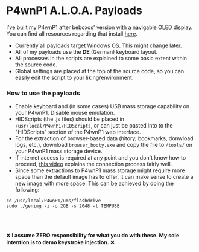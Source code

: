 # P4wnP1 A.L.O.A. Payloads

I've built my P4wnP1 after beboxos' version with a navigable OLED display. You can find all resources regarding that install [here](https://github.com/beboxos/P4wnP1_ALOA_OLED_MENU_V2).

+ Currently all payloads target Windows OS. This might change later.
+ All of my payloads use the **DE** (German) keyboard layout. 
+ All processes in the scripts are explained to some basic extent within the source code.
+ Global settings are placed at the top of the source code, so you can easily edit the script to your liking/environment.

### How to use the payloads

+ Enable keyboard and (in some cases) USB mass storage capability on your P4wnP1. Disable mouse emulation.
+ HIDScripts (the .js files) should be placed in `/usr/local/P4wnP1/HIDScripts`, or can just be pasted into to the "HIDScripts" section of the P4wnP1 web interface.
+ For the extraction of browser-based data (hitory, bookmarks, donwload logs, etc.), download `browser_booty.exe` and copy the file to `/tools/` on your P4wnP1 mass storage device.
+ If internet access is required at any point and you don't know how to proceed, [this video](https://youtu.be/QEWaIoal5qU) explains the connection process fairly well.
+ Since some extractions to P4wnP1 mass storage might require more space than the default image has to offer, it can make sense to create a new image with more space. This can be achieved by doing the following: 
```
cd /usr/local/P4wnP1/ums/flashdrive
sudo ./genimg -i -o 2GB -s 2048 -l TEMPUSB
``` 

<br></br>

:x: **I assume ZERO responsibility for what you do with these. My sole intention is to demo keystroke injection.** :x:

